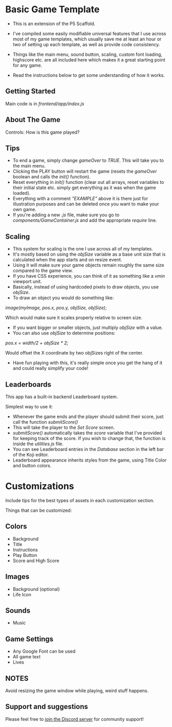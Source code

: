 # Basic Game Template

- This is an extension of the P5 Scaffold.

- I've compiled some easily modifiable universal features that I use across most of my game templates, which usually save me at least an hour or two of setting up each template, as well as provide code consistency.

- Things like the main menu, sound button, scaling, custom font loading, highscore etc. are all included here which makes it a great starting point for any game.

- Read the instructions below to get some understanding of how it works.

## Getting Started
Main code is in *frontend/app/index.js*

## About The Game

Controls: How is this game played?

## Tips 
- To end a game, simply change *gameOver* to *TRUE*. This will take you to the main menu.
- Clicking the PLAY button will restart the game (resets the *gameOver* boolean and calls the *init()* function).
- Reset everything in *init()* function (clear out all arrays, reset variables to their initial state etc. simply get everything as it was when the game loaded).
- Everything with a comment *"EXAMPLE"* above it is there just for illustration purposes and can be deleted once you want to make your own game.
- If you're adding a new *.js* file, make sure you go to *components/GameContainer.js* and add the appropriate *require* line.

## Scaling

- This system for scaling is the one I use across all of my templates.
- It's mostly based on using the *objSize* variable as a base unit size that is calculated when the app starts and on resize event.
- Using it will make sure your game objects remain roughly the same size compared to the game view.
- If you have CSS experience, you can think of it as something like a *vmin* viewport unit.
- Basically, instead of using hardcoded pixels to draw objects, you use *objSize*.
- To draw an object you would do something like:

*image(myImage, pos.x, pos.y, objSize, objSize);*

Which would make sure it scales properly relative to screen size.
- If you want bigger or smaller objects, just multiply *objSize* with a value.
- You can also use *objSize* to determine positions:

*pos.x = width/2 + objSize * 2;*

Would offset the X coordinate by two objSizes right of the center.

- Have fun playing with this, it's really simple once you get the hang of it and could really simplify your code!

## Leaderboards

This app has a built-in backend Leaderboard system.

Simplest way to use it:

- Whenever the game ends and the player should submit their score, just call the function *submitScore()*
- This will take the player to the *Set Score* screen.
- *submitScore()* automatically takes the *score* variable that I've provided for keeping track of the score. If you wish to change that, the function is inside the *utilities.js* file.
- You can see Leaderboard entries in the *Database* section in the left bar of the Koji editor.
- Leaderboard appearance inherits styles from the game, using Title Color and button colors.

# Customizations

Include tips for the best types of assets in each customization section.

Things that can be customized:

## Colors

- Background
- Title
- Instructions
- Play Button
- Score and High Score


## Images
- Background (optional)
- Life Icon

## Sounds
- Music

## Game Settings
- Any Google Font can be used
- All game text
- Lives

## NOTES

Avoid resizing the game window while playing, weird stuff happens.

## Support and suggestions
Please feel free to [join the Discord server](https://discord.gg/eQuMJF6) for community support!
